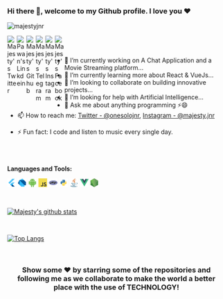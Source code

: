 ### Hi there 👋, welcome to my Github profile. I love you  ❤️ 

<!--
**majestyjnr/majestyjnr** is a ✨ _special_ ✨ repository because its `README.md` (this file) appears on your GitHub profile.

Here are some ideas to get you started:

-->

<p align="left"> <img src="https://komarev.com/ghpvc/?username=majestyjnr&label=Views&color=blue&style=plastic" alt="majestyjnr" /> </p>

<a href="https://twitter.com/onesolojnr">
  <img align="left" alt="Majesty's Twitter" width="22px" src="https://cdn.jsdelivr.net/npm/simple-icons@v3/icons/twitter.svg" />
</a>
<a href="https://linkedin.com/in/imthepk">
  <img align="left" alt="Pawan's Linkdein" width="22px" src="https://cdn.jsdelivr.net/npm/simple-icons@v3/icons/linkedin.svg" />
</a>
<a href="https://github.com/majestyjnr">
  <img align="left" alt="Majesty's Github" width="22px" src="https://cdn.jsdelivr.net/npm/simple-icons@v3/icons/github.svg" />
</a>
<a href="https://t.me/MajestyA100">
  <img align="left" alt="Majesty's Telegram" width="22px" src="https://cdn.jsdelivr.net/npm/simple-icons@v3/icons/telegram.svg" />
</a>
<a href="https://instagram.com/majesty.jnr/">
  <img align="left" alt="Majesty's Instagram" width="22px" src="https://cdn.jsdelivr.net/npm/simple-icons@v3/icons/instagram.svg" />
</a>
<a href="https://www.facebook.com/DeveloperMajesty/">
  <img align="left" alt="Majesty's Facebook" width="22px" src="https://cdn.jsdelivr.net/npm/simple-icons@v3/icons/facebook.svg" />
</a>

<br/>
<br/>

- 🔭 I’m currently working on A Chat Application and a Movie Streaming platform...
- 🌱 I’m currently learning more about React & VueJs...
- 👯 I’m looking to collaborate on building innovative projects...
- 🤔 I’m looking for help with Artificial Intelligence...
- 💬 Ask me about anything programming ⚡😄
- 📫 How to reach me: [Twitter - @onesolojnr](https://twitter.com/onesolojnr), [Instagram - @majesty.jnr](https://instagram.com/majesty.jnr)
<!--- 😄 Pronouns: ... --->
- ⚡ Fun fact: I code and listen to music every single day.

<br/>
<br/>

**Languages and Tools:**  

<code><img height="20" src="https://raw.githubusercontent.com/github/explore/80688e429a7d4ef2fca1e82350fe8e3517d3494d/topics/flutter/flutter.png"></code>
<code><img height="20" src="https://raw.githubusercontent.com/github/explore/80688e429a7d4ef2fca1e82350fe8e3517d3494d/topics/dart/dart.png"></code>
<code><img height="20" src="https://raw.githubusercontent.com/github/explore/80688e429a7d4ef2fca1e82350fe8e3517d3494d/topics/android/android.png"></code>
<code><img height="20" src="https://raw.githubusercontent.com/github/explore/80688e429a7d4ef2fca1e82350fe8e3517d3494d/topics/javascript/javascript.png"></code>
<code><img height="20" src="https://raw.githubusercontent.com/github/explore/80688e429a7d4ef2fca1e82350fe8e3517d3494d/topics/php/php.png"></code>
<code><img height="20" src="https://raw.githubusercontent.com/github/explore/80688e429a7d4ef2fca1e82350fe8e3517d3494d/topics/python/python.png"></code>
<code><img height="20" src="https://raw.githubusercontent.com/github/explore/80688e429a7d4ef2fca1e82350fe8e3517d3494d/topics/java/java.png"></code>
<code><img height="20" src="https://raw.githubusercontent.com/github/explore/80688e429a7d4ef2fca1e82350fe8e3517d3494d/topics/vue/vue.png"></code>
<code><img height="20" src="https://raw.githubusercontent.com/github/explore/80688e429a7d4ef2fca1e82350fe8e3517d3494d/topics/nodejs/nodejs.png"></code>   

<br/>

[![Majesty's github stats](https://github-readme-stats.vercel.app/api?username=majestyjnr)](https://github.com/anuraghazra/github-readme-stats)

<br/>

[![Top Langs](https://github-readme-stats.vercel.app/api/top-langs/?username=majestyjnr&layout=compact)](https://github.com/anuraghazra/github-readme-stats)


<br/>

<div align="center">

### Show some  ❤️  by starring some of the repositories and following me as we collaborate to make the world a better place with the use of TECHNOLOGY!

</div>
